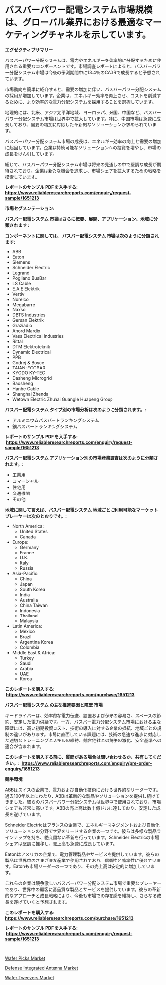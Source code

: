 <p><h1>バスバーパワー配電システム市場規模は、グローバル業界における最適なマーケティングチャネルを示しています。</h1></p><p><strong>エグゼクティブサマリー</strong></p>
<p><p>バスバーパワー分配システムは、電力やエネルギーを効率的に分配するために使用される重要なコンポーネントです。市場調査レポートによると、バスバーパワー分配システム市場は今後の予測期間中に13.4％のCAGRで成長すると予想されています。</p><p>市場動向を簡単に紹介すると、需要の増加に伴い、バスバーパワー分配システムの採用が増加しています。企業は、エネルギー効率を向上させ、コストを削減するために、より効率的な電力分配システムを採用することを選択しています。</p><p>地理的には、北米、アジア太平洋地域、ヨーロッパ、米国、中国など、バスバーパワー分配システム市場は世界中で拡大しています。特に、中国市場は急速に成長しており、需要の増加に対応した革新的なソリューションが求められています。</p><p>バスバーパワー分配システム市場の成長は、エネルギー効率の向上と需要の増加に起因しています。企業は持続可能なソリューションへの投資を増やし、市場の成長をけん引しています。</p><p>総じて、バスバーパワー分配システム市場は将来の見通しの中で堅調な成長が期待されており、企業は新たな機会を追求し、市場シェアを拡大するための戦略を模索しています。</p></p>
<p><strong>レポートのサンプル PDF を入手する: <a href="https://www.reliableresearchreports.com/enquiry/request-sample/1651213">https://www.reliableresearchreports.com/enquiry/request-sample/1651213</a></strong></p>
<p><strong>市場セグメンテーション:</strong></p>
<p><strong> バスバー配電システム 市場はさらに概要、展開、アプリケーション、地域に分類されます :</strong></p>
<p><strong>コンポーネントに関しては、 バスバー配電システム 市場は次のように分類されます: &nbsp;</strong></p>
<p><ul><li>ABB</li><li>Eaton</li><li>Siemens</li><li>Schneider Electric</li><li>Legrand</li><li>Pogliano BusBar</li><li>LS Cable</li><li>E.A.E Elektrik</li><li>Vertiv</li><li>Norelco</li><li>Megabarre</li><li>Naxso</li><li>DBTS Industries</li><li>Gersan Elektrik</li><li>Graziadio</li><li>Anord Mardix</li><li>Vass Electrical Industries</li><li>Rittal</li><li>DTM Elektroteknik</li><li>Dynamic Electrical</li><li>PPB</li><li>Godrej & Boyce</li><li>TAIAN-ECOBAR</li><li>KYODO KY-TEC</li><li>Dasheng Microgrid</li><li>Baosheng</li><li>Hanhe Cable</li><li>Shanghai Zhenda</li><li>Wetown Electric
    Zhuhai Guangle
    Huapeng Group</li></ul></p>
<p><strong> バスバー配電システム タイプ別の市場分析は次のように分類されます。:</strong></p>
<p><ul><li>アルミニウムバスバートランキングシステム</li><li>銅バスバートランキングシステム</li></ul></p>
<p><strong>レポートのサンプル PDF を入手する: &nbsp;<a href="https://www.reliableresearchreports.com/enquiry/request-sample/1651213">https://www.reliableresearchreports.com/enquiry/request-sample/1651213</a></strong></p>
<p><strong> バスバー配電システム アプリケーション別の市場産業調査は次のように分類されます。:</strong></p>
<p><ul><li>工業用</li><li>コマーシャル</li><li>住宅用</li><li>交通機関</li><li>その他</li></ul></p>
<p><strong>地域に関して言えば、バスバー配電システム 地域ごとに利用可能なマーケットプレーヤーは次のとおりです。:</strong></p>
<p><ul>
    <li>
        North America:
        <ul>
            <li>United States</li>
            <li>Canada</li>
        </ul>
    </li>
    <li>
        Europe:
        <ul>
            <li>Germany</li>
            <li>France</li>
            <li>U.K.</li>
            <li>Italy</li>
            <li>Russia</li>
        </ul>
    </li>
    <li>
        Asia-Pacific:
        <ul>
            <li>China</li>
            <li>Japan</li>
            <li>South Korea</li>
            <li>India</li>
            <li>Australia</li>
            <li>China Taiwan</li>
            <li>Indonesia</li>
            <li>Thailand</li>
            <li>Malaysia</li>
        </ul>
    </li>
    <li>
        Latin America:
        <ul>
            <li>Mexico</li>
            <li>Brazil</li>
            <li>Argentina Korea</li>
            <li>Colombia</li>
        </ul>
    </li>
    <li>
        Middle East & Africa:
        <ul>
            <li>Turkey</li>
            <li>Saudi</li>
            <li>Arabia</li>
            <li>UAE</li>
            <li>Korea</li>
        </ul>
    </li>
    </ul></p>
<p><strong>このレポートを購入する: &nbsp;<a href="https://www.reliableresearchreports.com/purchase/1651213">https://www.reliableresearchreports.com/purchase/1651213</a></strong></p>
<p><strong>バスバー配電システム の主な推進要因と障壁 市場</strong></p>
<p><p>キードライバーは、効率的な電力伝送、設置および保守の容易さ、スペースの節約、安定した電力供給です。一方、バスバー電力分配システム市場における主な障壁には、高い初期投資コスト、技術の導入に対する企業の抵抗、地域ごとの規制の違いがあります。市場に直面している課題には、技術の急速な進歩に対応した適切なトレーニングとスキルの維持、競合他社との競争の激化、安全基準への適合が含まれます。</p></p>
<p><strong>このレポートを購入する前に、質問がある場合は問い合わせるか、共有してください。:&nbsp; <a href="https://www.reliableresearchreports.com/enquiry/pre-order-enquiry/1651213">https://www.reliableresearchreports.com/enquiry/pre-order-enquiry/1651213</a></strong></p>
<p><strong>競争環境</strong></p>
<p><p>ABBはスイスの企業で、電力および自動化技術における世界的なリーダーです。過去100年以上にわたり、ABBは革新的な製品やソリューションを提供し続けてきました。彼らのバスバーパワー分配システムは世界中で使用されており、市場シェアも非常に高いです。ABBの売上高は数十億ドルに達しており、安定した成長を遂げています。</p><p>Schneider Electricはフランスの企業で、エネルギーマネジメントおよび自動化ソリューションの分野で世界をリードする企業の一つです。彼らは多様な製品ラインナップを持ち、絶え間ない革新を行っています。Schneider Electricの市場シェアは堅調に推移し、売上高も急速に成長しています。</p><p>Eatonはアメリカの企業で、電力管理製品やサービスを提供しています。彼らの製品は世界中のさまざまな産業で使用されており、信頼性と効率性に優れています。Eatonも市場リーダーの一つであり、その売上高は安定的に増加しています。</p><p>これらの企業は競争激しいバスバーパワー分配システム市場で重要なプレーヤーであり、世界中の顧客に高品質な製品とサービスを提供しています。彼らの革新的なアプローチと成長戦略により、今後も市場での存在感を維持し、さらなる成長を遂げていくと予想されます。</p></p>
<p><strong>このレポートを購入する: &nbsp; <a href="https://www.reliableresearchreports.com/purchase/1651213">https://www.reliableresearchreports.com/purchase/1651213</a></strong></p>
<p><strong>レポートのサンプル PDF を入手する: &nbsp;<a href="https://www.reliableresearchreports.com/enquiry/request-sample/1651213">https://www.reliableresearchreports.com/enquiry/request-sample/1651213</a></strong><strong></strong></p>
<p>&nbsp;</p>
<p><p><a href="https://github.com/PeterParrish5/Market-Research-Report-List-4/blob/main/wafer-picks-market.md">Wafer Picks Market</a></p><p><a href="https://github.com/jhcraigie/Market-Research-Report-List-2/blob/main/defense-integrated-antenna-market.md">Defense Integrated Antenna Market</a></p><p><a href="https://github.com/Whitneyboyettebo9kiw7yr13/Market-Research-Report-List-1/blob/main/wafer-tweezers-market.md">Wafer Tweezers Market</a></p></p>